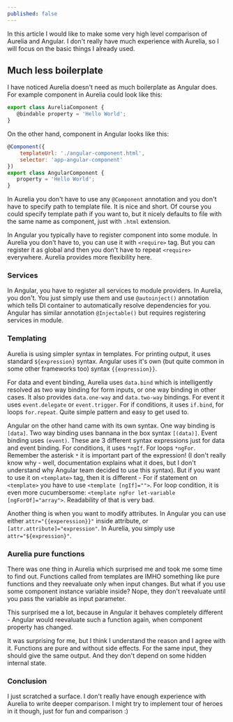 ```yaml
---
published: false
---
```

In this article I would like to make some very high level comparison of Aurelia and Angular. I don't really have much experience with Aurelia, so I will focus on the basic things I already used.

## Much less boilerplate
I have noticed Aurelia doesn't need as much boilerplate as Angular does. For example component in Aurelia could look like this:

```javascript
export class AureliaComponent {
   @bindable property = 'Hello World';
}
``` 

On the other hand, component in Angular looks like this:

```javascript
@Component({
	templateUrl: './angular-component.html',
    selector: 'app-angular-component'
})
export class AngularComponent {
   property = 'Hello World';
}
```
In Aurelia you don't have to use any `@Component` annotation and you don't have to specify path to template file. It is nice and short.
Of course you could specify template path if you want to, but it nicely defaults to file with the same name as component, just with `.html` extension.
 
In Angular you typically have to register component into some module. In Aurelia you don't have to, you can use it with `<require>` tag. But you can register it as global and then you don't have to repeat `<require>` everywhere. Aurelia provides more flexibility here.


### Services
In Angular, you have to register all services to module providers. In Aurelia, you don't. You just simply use them and use `@autoinject()` annotation which tells DI container to automatically resolve dependencies for you. Angular has similar annotation `@Injectable()` but requires registering services in module.


### Templating
Aurelia is using simpler syntax in templates. For printing output, it uses standard `${expression}` syntax. Angular uses it's own (but quite common in some other frameworks too) syntax `{{expression}}`. 

For data and event binding, Aurelia uses `data.bind` which is intelligently resolved as two way binding for form inputs, or one way binding in other cases. It also provides `data.one-way` and `data.two-way` bindings. For event it uses `event.delegate` or `event.trigger`. For if conditions, it uses `if.bind`, for loops `for.repeat`. Quite simple pattern and easy to get used to. 

Angular on the other hand came with its own syntax. One way binding is `[data]`. Two way binding uses bannana in the box syntax `[(data)]`. Event binding uses `(event)`. These are 3 different syntax expressions just for data and event binding. For conditions, it uses `*ngIf`. For loops `*ngFor`. Remember the asterisk `*` it is important part of the expression! (I don't really know why - well, documentation explains what it does, but I don't understand why Angular team decided to use this syntax). But if you want to use it on `<template>` tag, then it is different - For if statement on `<template>` you have to use `<template [ngIf]="">`. For loop condition, it is even more cucumbersome: `<template ngFor let-variable [ngForOf]="array">`. Readability of that is very bad.


Another thing is when you want to modify attributes. In Angular you can use either `attr="{{experession}}"` inside attribute, or `[attr.attribute]="expression"`. In Aurelia, you simply use `attr="${expression}"`. 


### Aurelia pure functions 
There was one thing in Aurelia which surprised me and took me some time to find out. Functions called from templates are IMHO something like pure functions and they reevaluate only when input changes. But what if you use some component instance variable inside? Nope, they don't reevaluate until you pass the variable as input parameter.

This surprised me a lot, because in Angular it behaves completely different - Angular would reevaluate such a function again, when component property has changed.

It was surprising for me, but I think I understand the reason and I agree with it. Functions are pure and without side effects. For the same input, they should give the same output. And they don't depend on some hidden internal state.


### Conclusion
I just scratched a surface. I don't really have enough experience with Aurelia to write deeper comparison. I might try to implement tour of heroes in it though, just for fun and comparison :)
